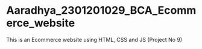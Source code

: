 # Aaradhya_2301201029_BCA_Ecommerce_website
This is an Ecommerce website using HTML, CSS and JS (Project No 9)
